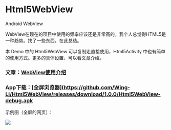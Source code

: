 # Html5WebView
Android WebView

WebView在现在的项目中使用的频率应该还是非常高的。我个人总觉得HTML5是一种趋势。找了一些东西，在此总结。

本 Demo 中的 Html5WebView 可以复制走直接使用，Html5Activity 中也有简单的使用方式。更多的具体设置，可以看文章介绍。

### 文章：[WebView使用介绍](http://www.jianshu.com/p/3fcf8ba18d7f)

### App下载：[全屏浏览器](https://github.com/Wing-Li/Html5WebView/releases/download/1.0.0/Html5WebView-debug.apk

示例图（全屏的网页）：

![](https://github.com/Wing-Li/Html5WebView/blob/master/img/pic.png)
